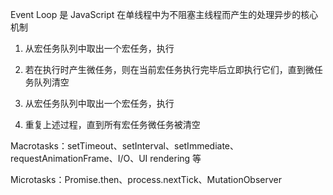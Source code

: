 Event Loop 是 JavaScript 在单线程中为不阻塞主线程而产生的处理异步的核心机制

1. 从宏任务队列中取出一个宏任务，执行

2. 若在执行时产生微任务，则在当前宏任务执行完毕后立即执行它们，直到微任务队列清空

3. 从宏任务队列中取出一个宏任务，执行

4. 重复上述过程，直到所有宏任务微任务被清空

Macrotasks：setTimeout、setInterval、setImmediate、requestAnimationFrame、I/O、UI rendering 等

Microtasks：Promise.then、process.nextTick、MutationObserver
